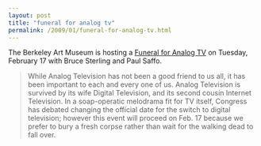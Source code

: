 ```yaml
---
layout: post
title: "funeral for analog tv"
permalink: /2009/01/funeral-for-analog-tv.html
---
```


<p>The Berkeley Art Museum is hosting a <a href="http://bcnm.berkeley.edu/tvfuneral/">Funeral for Analog TV</a> on Tuesday, February 17 with Bruce Sterling and Paul Saffo.  </p>

<blockquote>
  <p>While Analog Television has not been a good friend to us all, it has been important to each and every one of us. Analog Television is survived by its wife Digital Television, and its second cousin Internet Television. In a soap-operatic melodrama fit for TV itself, Congress has debated changing the official date for the switch to digital television; however this event will proceed on Feb. 17 because we prefer to bury a fresh corpse rather than wait for the walking dead to fall over.</p>
</blockquote>



